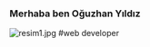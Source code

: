 ### Merhaba ben Oğuzhan Yıldız
<img src="https://avatars.githubusercontent.com/u/58153760?v=4" alt="resim1.jpg">
#web developer
